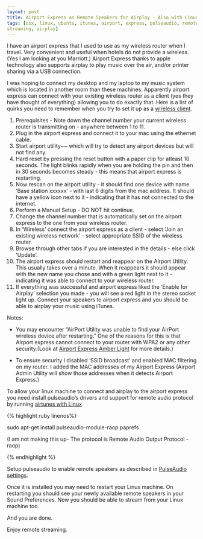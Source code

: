 ```yaml
---
layout: post
title: Airport Express as Remote Speakers for Airplay - Also with Linux
tags: [osx, linux, ubuntu, itunes, airport, express, pulseaudio, remote,
streaming, airplay]
---
```


I have an airport express that I used to use as my wireless router when I travel. Very convenient and useful when hotels do not provide a wireless.(Yes I am looking at you Marriott.) Airport Express thanks to apple technology also supports airplay to play music over the air, and/or printer sharing via a USB connection.

I was hoping to connect my desktop and my laptop to my music system which is located in another room than these machines. Apparently airport express can connect with your existing wireless router as a client (yes they have thought of everything) allowing you to do exactly that. Here is a list of quirks you need to remember when you try to set it up as a [wireless client](http://support.apple.com/kb/HT2272?viewlocale=en_US).

1. Prerequisites - Note down the channel number your current wireless router is transmitting on - anywhere between 1 to 11. 
2. Plug in the airport express and connect it to your mac using the ethernet cable.
3. Start airport utility~~ which will try to detect any airport devices but will not find any.
4. Hard reset by pressing the reset button with a paper clip for atleast 10 seconds. The light blinks rapidly when you are holding the pin and then in 30 seconds becomes steady - this means that airport express is restarting.
5. Now rescan on the airport utility - it should find one device with name ‘Base station xxxxxx’ - with last 6 digits from the mac address. It should have a yellow icon next to it - indicating that it has not connected to the internet.
6. Perform a Manual Setup - DO NOT hit continue.
7. Change the channel number that is automatically set on the airport express to the one from your wireless router.
8. In ‘Wireless’ connect the airport express as a client - select ‘Join an existing wireless network’ - select appropriate SSID of the wireless router.
9. Browse through other tabs if you are interested in the details - else click ‘Update’.
10. The airport express should restart and reappear on the Airport Utility. This usually takes over a minute. When it reappears it should appear with the new name you chose and with a green light next to it - indicating it was able to connect to your wireless router.
11. If everything was successful and airport express liked the ‘Enable for Airplay’ selection you made - you will see a red light in the stereo socket light up. Connect your speakers to airport express and you should be able to airplay your music using iTunes.

Notes:

* You may encounter “AirPort Utility was unable to find your AirPort wireless device after restarting.” One of the reasons for this is that Airport express cannot connect to your router with WPA2 or any other security.(Look at [Airport Express Amber Light](http://www.mac-forums.com/forums/internet-networking-wireless/103890-airport-express-existing-wireless-network-help.html) for more details.)

* To ensure security I disabled ‘SSID broadcast’ and enabled MAC filtering on my router. I added the MAC addresses of my Airport Express (Airport Admin Utility will show those addresses when it detects Airport Express.)

To allow your linux machine to connect and airplay to the airport express you need install pulseaudio’s drivers and support for remote audio protocol by running [airtunes with Linux](http://www.makeuseof.com/tag/apples-airtunes-ubuntulinux/)

{% highlight ruby linenos%}

sudo apt-get install pulseaudio-module-raop paprefs

(I am not making this up- The protocol is Remote Audio Output Protocol - raop)

{% endhighlight %}

Setup pulseaudio to enable remote speakers as described in [PulseAudio settings](http://blog.paulbetts.org/index.php/2007/04/15/pulseaudio-in-ubuntu-feisty-play-sound-over-the-network/).

Once it is installed you may need to restart your Linux machine. On restarting you should see your newly available remote speakers in your Sound Preferences. Now you should be able to stream from your Linux machine too.

And you are done.

Enjoy remote streaming.
